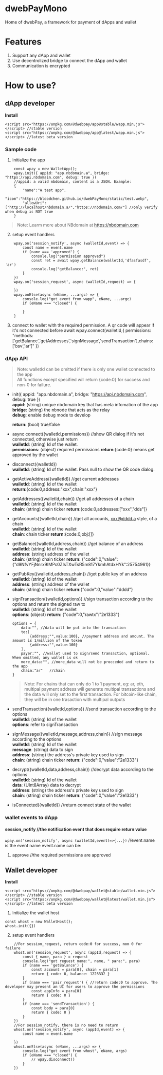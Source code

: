 # dwebPayMono

Home of dwebPay, a framework for payment of dApps and wallet

# Features

1. Support any dApp and wallet
2. Use decentrolized bridge to connect the dApp and wallet
3. Communication is encrypted

# How to use?

## dApp developer

**Install**

```
<script src="https://unpkg.com/@dwebpay/app@stable/wapp.min.js"></script> //stable version
<script src="https://unpkg.com/@dwebpay/app@latest/wapp.min.js"></script> //latest beta version
```

### Sample code

1. Initialize the app

```
    const wpay = new WalletApp();
    wpay.init({ appid: "app.nbdomain.a", bridge: "https://api.nbdomain.com", debug: true })
    //appid: a valid nbdomain, content is a JSON. Example:
    {
        "name":"A test app",
        "icon":"https://bloodchen.github.io/dwebPayMono/static/test.webp",
        "allowUri":["http://localhost/nbdomain.a/","https://nbdomain.com/"] //only verify when debug is NOT true
    }
```

> Note: Learm more about NBdomain at https://nbdomain.com

2. setup event handlers

```
    wpay.on('session_notify', async (walletId,event) => {
        const name = event.name
        if (name === 'approved') {
            console.log("permission approved")
            const ret = await wpay.getBalance(walletId,'dfasfasdf', 'ar')
            console.log("getBalance:", ret)
        }
    })
    wpay.on('session_request', async (walletId,request) => {

    })
    wpay.onElse(async (eName, ...argc) => {
        console.log("got event from wapp", eName, ...argc)
        if (eName === "closed") {

        }
    }
```

3. connect to wallet with the required permission. A qr code will appear if it's not connected before
   await wpay.connect(walletId,{ permissions: "methods:['getBalance','getAddresses','signMessage','sendTransaction'],chains:['bsv','ar']" })

### dApp API

> Note: walletId can be omitted if there is only one wallet connected to the app  
> All functions except specified will return {code:0} for success and non-0 for failure.

- init({ appid: "app.nbdomain.a", bridge: "https://api.nbdomain.com", debug: true })  
  **appid**: (string) unique nbdomain key that has meta infomation of the app  
  **bridge**: (string) the nbnode that acts as the relay  
  **debug**: enable debug mode to develop

  **return**: (bool) true/false

- async connect({walletId,permissions}) //show QR dialog if it's not connected, otherwise just return  
  **walletId**: (string) Id of the wallet.  
  **permissions**: (object) required permissions
  **return**:{code:0} means get approved by the wallet

- disconnect({walletId})  
  **walletId**: (string) Id of the wallet. Pass null to show the QR code dialog.

- getActiveAddress({walletId}) //get current addresses  
  **walletId**: (string) Id of the wallet  
  **return**:{code:0,address:"xxx",chain:"xxx"}

- getAddresses({walletId,chain}) //get all addresses of a chain  
  **walletId**: (string) Id of the wallet  
  **chain**: (string) chain ticker
  **return**:{code:0,addresses:["xxx","dds"]}

- getAccounts({walletId,chain}) //get all accounts, xxx@dddd.a style, of a chain  
  **walletId**: (string) Id of the wallet  
  **chain**: chain ticker
  **return**:{code:0,obj:[]}

- getBalance({walletId,address,chain}) //get balance of an address  
  **walletId**: (string) Id of the wallet  
  **address**: (string) address of the wallet  
  **chain**: (string) chain ticker
  **return**: {"code":0,"value":{"d9NfvYFjNnrx9IMPc0ZlsTXwTsR5m817YkmhAtdxHYk":25754961}}

- getPubKey({walletId,address,chain}) //get public key of an address  
  **walletId**: (string) Id of the wallet  
  **address**: (string) address of the wallet  
  **chain**: (string) chain ticker
  **return**:{"code":0,"value":"dddd"}
- signTransaction({walletId,options}) //sign transaction according to the options and return the signed raw tx  
  **walletId**: (string) Id of the wallet  
  **options**: (object)
  **return**: {"code":0,"rawtx":"2e1333"}

  ```
  options = {
      data:"", //data will be put into the transaction
      to:[
          {address:"",value:100}, //payment address and amount. The amount is 1/million of the token
          {address:"",value:100}
      ],
      payer:"", //wallet used to sign/send transaction, optional. When omitted, any wallet is ok
      more_data:"", //more_data will not be procceded and return to the app
      chain:"ar"   //chain
  }
  ```

  > Note: For chains that can only do 1 to 1 payment, eg: ar, eth, multipal payment address will generate multipal transactions and the data will only set to the first transaction. For bitcoin-like chain, they will be in one trasaction with multipal outputs

- sendTransaction({walletId,options}) //send transaction according to the options  
  **walletId**: (string) Id of the wallet  
  **options**: refer to signTransaction

- signMessage({walletId,message,address,chain}) //sign message according to the options  
  **walletId**: (string) Id of the wallet  
  **message**: (string) data to sign  
  **address**: (string) the address's private key used to sign  
  **chain**: (string) chain ticker
  **return**: {"code":0,"value":"2e1333"}

- decrypt({walletId,data,address,chain}) //decrypt data according to the options  
  **walletId**: (string) Id of the wallet  
  **data**: (UInt8Array) data to decrypt  
  **address**: (string) the address's private key used to sign  
  **chain**: (string) chain ticker
  **return**: {"code":0,"value":"2e1333"}

* isConnected({walletId}) //return connect state of the wallet

### wallet events to dApp

#### session_notify //the notification event that does require return value

`wpay.on('session_notify', async (walletId,event)=>{...})` //event.name is the event name
event.name can be:

1. approve //the required permissions are approved

## Wallet developer

**Install**

```
<script src="https://unpkg.com/@dwebpay/wallet@stable/wallet.min.js"></script> //stable version
<script src="https://unpkg.com/@dwebpay/wallet@latest/wallet.min.js"></script> //latest beta version
```

1. Initialize the wallet host

```
const whost = new WalletHost();
whost.init({})
```

2. setup event handlers

```
    //For session_request, return code:0 for success, non 0 for failure
    whost.on('session_request', async (appId,request) => {
        const { name, para } = request
        console.log("got request name:", name, " para:", para)
        if (name === 'getBalance') {
            const account = para[0], chain = para[1]
            return { code: 0, balance: 1223332 }
        }
        if (name === 'pair_request') { //return code:0 to approve. The developer may present an UI for users to approve the permissions
            const appInfo = para[0]
            return { code: 0 }
        }
        if (name === 'sendTransaction') {
            const body = para[0]
            return { code: 0 }
        }
    })
    //For session_notify, there is no need to return
    whost.on('session_notify', async (appId,event) => {
        const name = event.name

    })
    whost.onElse(async (eName, ...args) => {
        console.log("got event from whost", eName, args)
        if (eName === "closed") {
            // wpay.disconnect()
        }
    })
```
